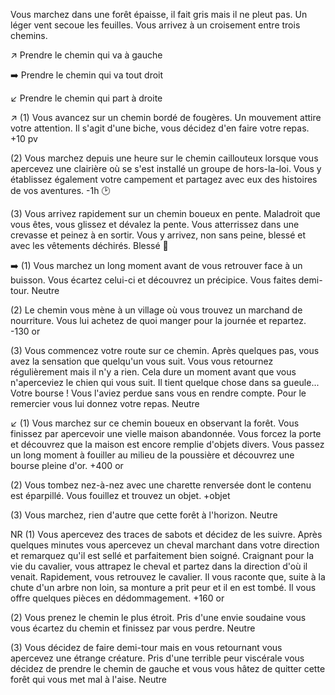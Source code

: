 Vous marchez dans une forêt épaisse, il fait gris mais il ne pleut pas. Un léger vent secoue les feuilles. Vous arrivez à un croisement entre trois chemins.

↗️ Prendre le chemin qui va à gauche

➡️ Prendre le chemin qui va tout droit

↙️ Prendre le chemin qui part à droite

↗️
(1) Vous avancez sur un chemin bordé de fougères. Un mouvement attire votre attention. Il s'agit d'une biche, vous décidez d'en faire votre repas.
+10 pv

(2) Vous marchez depuis une heure sur le chemin caillouteux lorsque vous apercevez une clairière où se s'est installé un groupe de hors-la-loi. Vous y établissez également votre campement et partagez avec eux des histoires de vos aventures.
-1h 🕑

(3) Vous arrivez rapidement sur un chemin boueux en pente. Maladroit que vous êtes, vous glissez et dévalez la pente. Vous atterrissez dans une crevasse et peinez à en sortir. Vous y arrivez, non sans peine, blessé et avec les vêtements déchirés.
Blessé 🤕

➡️
(1) Vous marchez un long moment avant de vous retrouver face à un buisson. Vous écartez celui-ci et découvrez un précipice. Vous faites demi-tour.
Neutre

(2) Le chemin vous mène à un village où vous trouvez un marchand de nourriture. Vous lui achetez de quoi manger pour la journée et repartez.
-130 or

(3) Vous commencez votre route sur ce chemin. Après quelques pas, vous avez la sensation que quelqu'un vous suit. Vous vous retournez régulièrement mais il n'y a rien. Cela dure un moment avant que vous n'aperceviez le chien qui vous suit. Il tient quelque chose dans sa gueule... Votre bourse ! Vous l'aviez perdue sans vous en rendre compte. Pour le remercier vous lui donnez votre repas.
Neutre

↙️
(1) Vous marchez sur ce chemin boueux en observant la forêt. Vous finissez par apercevoir une vielle maison abandonnée. Vous forcez la porte et découvrez que la maison est encore remplie d'objets divers. Vous passez un long moment à fouiller au milieu de la poussière et découvrez une bourse pleine d'or.
+400 or

(2) Vous tombez nez-à-nez avec une charette renversée dont le contenu est éparpillé. Vous fouillez et trouvez un objet.
+objet

(3) Vous marchez, rien d'autre que cette forêt à l'horizon.
Neutre

NR
(1) Vous apercevez des traces de sabots et décidez de les suivre. Après quelques minutes vous apercevez un cheval marchant dans votre direction et remarquez qu'il est sellé et parfaitement bien soigné. Craignant pour la vie du cavalier, vous attrapez le cheval et partez dans la direction d'où il venait. Rapidement, vous retrouvez le cavalier. Il vous raconte que, suite à la chute d'un arbre non loin, sa monture a prit peur et il en est tombé. Il vous offre quelques pièces en dédommagement.
+160 or

(2) Vous prenez le chemin le plus étroit. Pris d'une envie soudaine vous vous écartez du chemin et finissez par vous perdre.
Neutre

(3) Vous décidez de faire demi-tour mais en vous retournant vous apercevez une étrange créature. Pris d'une terrible peur viscérale vous décidez de prendre le chemin de gauche et vous vous hâtez de quitter cette forêt qui vous met mal à l'aise.
Neutre
